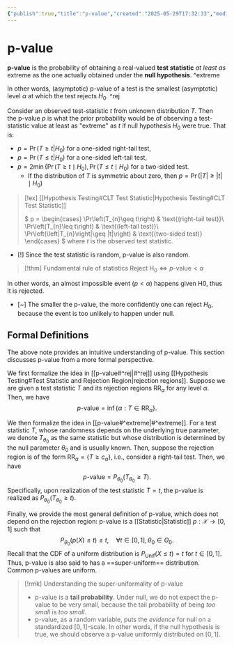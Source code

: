```yaml
---
{"publish":true,"title":"p-value","created":"2025-05-29T17:32:33","modified":"2025-05-29T18:51:22","cssclasses":""}
---
```



# p-value

**p-value** is the probability of obtaining a real-valued **test statistic** *at least as* extreme as the one actually obtained under the **null hypothesis**. ^extreme

In other words, (asymptotic) p-value of a test is the smallest (asymptotic) level $\alpha$ at which the test rejects $H_{0}$. ^rej

Consider an observed test-statistic $t$ from unknown distribution $T$. Then the p-value $p$ is what the prior probability would be of observing a test-statistic value at least as "extreme" as $t$ if null hypothesis $H_{0}$ were true. That is:

- $p=\Pr(T≥t|H_0)$ for a one-sided right-tail test,
- $p=\Pr(T≤t|H_0)$ for a one-sided left-tail test,
- $p=2\min\{\Pr(T\geq t\mid H_{0}),\Pr(T\leq t\mid H_{0})$ for a two-sided test.
    - If the distribution of $T$ is symmetric about zero, then $p=\Pr(|T|\geq |t|\mid H_{0})$

> [!ex] [[Hypothesis Testing#CLT Test Statistic\|Hypothesis Testing#CLT Test Statistic]]
>
> $
> p =
> \begin{cases}
> \Pr\left(T_{n}\geq t\right) & \text{(right-tail test)}\\
> \Pr\left(T_{n}\leq t\right) & \text{(left-tail test)}\\
> \Pr\left(\left|T_{n}\right|\geq |t|\right) & \text{(two-sided test)}
> \end{cases}
> $
> where $t$ is the observed test statistic.

- [!] Since the test statistic is random, p-value is also random.

> [!thm] Fundamental rule of statistics
> $\text{Reject } \mathrm{H}_{0} \iff  p\text{-value} < \alpha$

In other words, an almost impossible event ($p<\alpha$) happens given H0, thus it is rejected.

- [~] The smaller the p-value, the more confidently one can reject $H_{0}$, because the event is too unlikely to happen under null.

## Formal Definitions

The above note provides an intuitive understanding of p-value. This section discusses p-value from a more formal perspective.

We first formalize the idea in [[p-value#^rej\|#^rej]] using [[Hypothesis Testing#Test Statistic and Rejection Region\|rejection regions]]. Suppose we are given a test statistic $T$ and its rejection regions $\mathrm{RR}_{\alpha }$ for any level $\alpha$. Then, we have
$$
p\text{-value} = \inf \{ \alpha : T \in \mathrm{RR}_{\alpha } \}. \tag{1}
$$

We then formalize the idea in [[p-value#^extreme\|#^extreme]]. For a test statistic $T$, whose randomness depends on the underlying true parameter, we denote $T_{\theta_{0}}$ as the same statistic but whose distribution is determined by the null parameter $\theta_{0}$ and is usually known. Then, suppose the rejection region is of the form $\mathrm{RR}_{\alpha} = \{ T \ge c_{\alpha} \}$, i.e., consider a right-tail test. Then, we have
$$
p\text{-value} = P_{\theta_{0}}(T_{\theta_{0}} \ge T). \tag{2}
$$
Specifically, upon realization of the test statistic $T=t$, the p-value is realized as $P_{\theta_{0}}(T_{\theta_{0}} \ge t)$.

Finally, we provide the most general definition of p-value, which does not depend on the rejection region:
p-value is a [[Statistic\|Statistic]] $p: \mathcal{X} \to [0,1]$ such that
$$
P_{\theta_{0}}(p(X) \le t) \le t, \quad \forall t\in[0,1], \theta_{0}\in\Theta _{0}. \tag{3}
$$
Recall that the CDF of a uniform distribution is $P_{\mathrm{Unif}}(X\le t) = t$ for $t\in[0,1]$. Thus, p-value is also said to has a ==super-uniform== distribution. Common p-values are uniform.

> [!rmk] Understanding the super-uniformality of p-value  
> - p-value is a **tail probability**. Under null, we do not expect the p-value to be very small, because the tail probability of being *too small* is *too small*.
> - p-value, as a random variable, puts the *evidence* for null on a standardized $[0,1]$-scale. In other words, if the null hypothesis is true, we should observe a p-value uniformly distributed on $[0,1]$.
